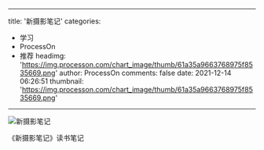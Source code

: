 
---
title: '新摄影笔记'
categories: 
 - 学习
 - ProcessOn
 - 推荐
headimg: 'https://img.processon.com/chart_image/thumb/61a35a9663768975f8535669.png'
author: ProcessOn
comments: false
date: 2021-12-14 06:26:51
thumbnail: 'https://img.processon.com/chart_image/thumb/61a35a9663768975f8535669.png'
---

<div>   
<img class="thumb" alt="新摄影笔记" src="https://img.processon.com/chart_image/thumb/61a35a9663768975f8535669.png" referrerpolicy="no-referrer">
<p>《新摄影笔记》读书笔记</p>  
</div>
            